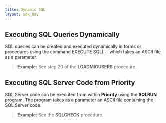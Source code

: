 ```yaml
---
title: Dynamic SQL
layout: sdk_nav
---
```


## Executing SQL Queries Dynamically 

SQL queries can be created and executed dynamically in forms or
procedures using the command EXECUTE SQLI -- which takes an ASCII file
as a parameter.

> **Example:** See step 20 of the **LOADMIGUSERS** procedure.

## Executing SQL Server Code from Priority 

SQL Server code can be executed from within **Priority** using
the **SQLRUN** program. The program takes as a parameter an ASCII file
containing the SQL Server code.

> **Example:** See the **SQLCHECK** procedure.

